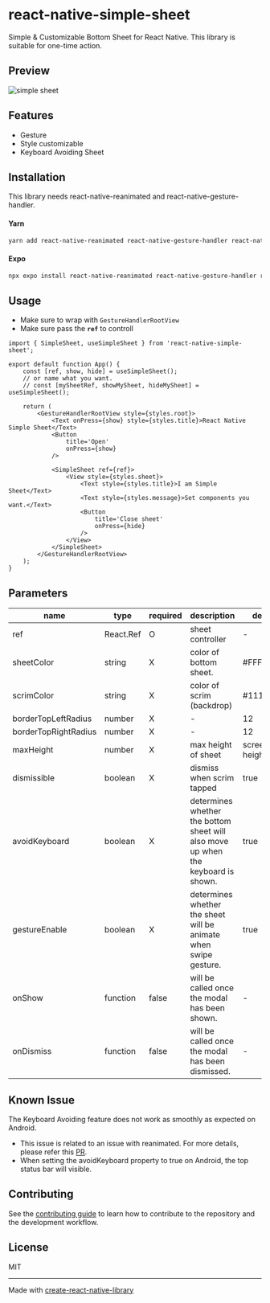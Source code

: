 # react-native-simple-sheet

Simple & Customizable Bottom Sheet for React Native.
This library is suitable for one-time action.

## Preview
![simple sheet](https://github.com/galaxykhh/react-native-simple-sheet/assets/79380337/63289096-b0b5-4de5-a738-902f8c751f6e)


## Features
* Gesture
* Style customizable
* Keyboard Avoiding Sheet

## Installation

This library needs react-native-reanimated and react-native-gesture-handler.

#### Yarn
```sh
yarn add react-native-reanimated react-native-gesture-handler react-native-simple-sheet
```

#### Expo
```sh
npx expo install react-native-reanimated react-native-gesture-handler react-native-simple-sheet
```

## Usage

* Make sure to wrap with <code>GestureHandlerRootView</code>
* Make sure pass the <code>**ref**</code> to controll
```tsx
import { SimpleSheet, useSimpleSheet } from 'react-native-simple-sheet';

export default function App() {
    const [ref, show, hide] = useSimpleSheet();
    // or name what you want.
    // const [mySheetRef, showMySheet, hideMySheet] = useSimpleSheet();

    return (
        <GestureHandlerRootView style={styles.root}>
            <Text onPress={show} style={styles.title}>React Native Simple Sheet</Text>
            <Button
                title='Open'
                onPress={show}
            />

            <SimpleSheet ref={ref}>
                <View style={styles.sheet}>
                    <Text style={styles.title}>I am Simple Sheet</Text>
                    <Text style={styles.message}>Set components you want.</Text>
                    <Button
                        title='Close sheet'
                        onPress={hide}
                    />
                </View>
            </SimpleSheet>
        </GestureHandlerRootView>
    );
}
```
## Parameters
| name            	            | type    	| required 	| description               	| default   	                |
|---------------------------	|---------	|----------	|---------------------------	|---------------------------	|
| ref 	                        | React.Ref | O    	| sheet controller    	        | -   	                        |
| sheetColor 	                | string  	| X    	| color of bottom sheet.    	| #FFFFFF   	                |
| scrimColor      	            | string  	| X    	| color of scrim (backdrop) 	| #11111188 	                |
| borderTopLeftRadius     	    | number  	| X    	| -           	                | 12   	                        |
| borderTopRightRadius     	    | number 	| X    	| -      	                    | 12      	                    |
| maxHeight     	            | number 	| X    	| max height of sheet      	    | screen height * 0.8      	    |
| dismissible     	            | boolean 	| X    	| dismiss when scrim tapped     | true      	                |
| avoidKeyboard     	        | boolean 	| X    	| determines whether the bottom sheet will also move up when the keyboard is shown. | true      	                |
| gestureEnable     	        | boolean 	| X    	| determines whether the sheet will be animate when swipe gesture.                             | true      	                    |
| onShow     	| function 	| false    	| will be called once the modal has been shown.                             | -      	                    |
| onDismiss     	| function 	| false    	| will be called once the modal has been dismissed.                             | -      	                    |


## Known Issue
The Keyboard Avoiding feature does not work as smoothly as expected on Android.
* This issue is related to an issue with reanimated. For more details, please refer this [PR](https://github.com/software-mansion/react-native-reanimated/issues/5754).
* When setting the avoidKeyboard property to true on Android, the top status bar will visible.

## Contributing

See the [contributing guide](CONTRIBUTING.md) to learn how to contribute to the repository and the development workflow.

## License

MIT

---

Made with [create-react-native-library](https://github.com/callstack/react-native-builder-bob)
